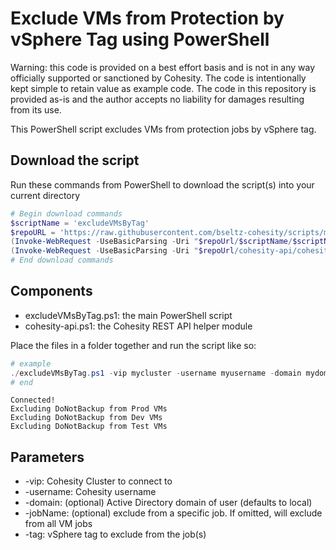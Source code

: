 # Exclude VMs from Protection by vSphere Tag using PowerShell

Warning: this code is provided on a best effort basis and is not in any way officially supported or sanctioned by Cohesity. The code is intentionally kept simple to retain value as example code. The code in this repository is provided as-is and the author accepts no liability for damages resulting from its use.

This PowerShell script excludes VMs from protection jobs by vSphere tag.

## Download the script

Run these commands from PowerShell to download the script(s) into your current directory

```powershell
# Begin download commands
$scriptName = 'excludeVMsByTag'
$repoURL = 'https://raw.githubusercontent.com/bseltz-cohesity/scripts/master/powershell'
(Invoke-WebRequest -UseBasicParsing -Uri "$repoUrl/$scriptName/$scriptName.ps1").content | Out-File "$scriptName.ps1"; (Get-Content "$scriptName.ps1") | Set-Content "$scriptName.ps1"
(Invoke-WebRequest -UseBasicParsing -Uri "$repoUrl/cohesity-api/cohesity-api.ps1").content | Out-File cohesity-api.ps1; (Get-Content cohesity-api.ps1) | Set-Content cohesity-api.ps1
# End download commands
```

## Components

* excludeVMsByTag.ps1: the main PowerShell script
* cohesity-api.ps1: the Cohesity REST API helper module

Place the files in a folder together and run the script like so:

```powershell
# example
./excludeVMsByTag.ps1 -vip mycluster -username myusername -domain mydomain.net -tag 'DoNotBackup' -vCenterName myvcenter.mydomain.net
# end
```

```text
Connected!
Excluding DoNotBackup from Prod VMs
Excluding DoNotBackup from Dev VMs
Excluding DoNotBackup from Test VMs
```

## Parameters

* -vip: Cohesity Cluster to connect to
* -username: Cohesity username
* -domain: (optional) Active Directory domain of user (defaults to local)
* -jobName: (optional) exclude from a specific job. If omitted, will exclude from all VM jobs
* -tag: vSphere tag to exclude from the job(s)
